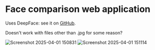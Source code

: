 

# Face comparison web application

Uses DeepFace: see it on [GitHub](https://github.com/serengil/deepface). 

Doesn't work with files other than .jpg for some reason? 

![Screenshot 2025-04-01 150831](https://github.com/user-attachments/assets/b803169c-d119-423c-bced-5ba0176cbbc0)
![Screenshot 2025-04-01 151114](https://github.com/user-attachments/assets/10d0274e-4379-417a-97ef-4f8889c977da)


